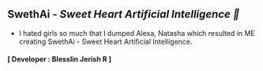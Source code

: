 ## SwethAi _- Sweet Heart Artificial Intelligence 💙_
- I hated girls so much that I dumped Alexa, Natasha which resulted in ME creating SwethAi - Sweet Heart Artificial Intelligence.
#### **[ Developer : Blesslin Jerish R ]**
